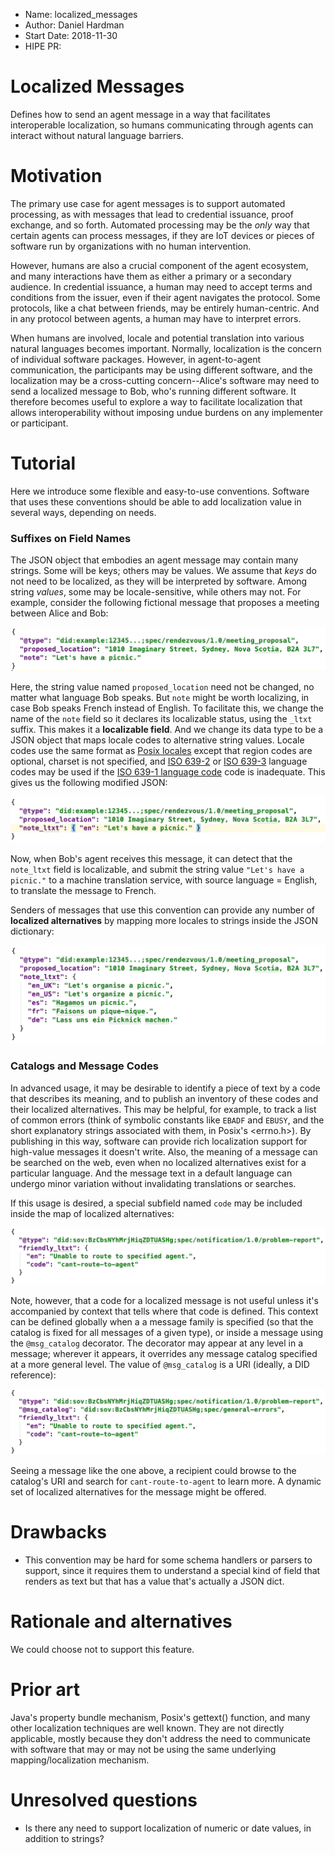 - Name: localized_messages
- Author: Daniel Hardman
- Start Date: 2018-11-30
- HIPE PR:

# Localized Messages
[summary]: #summary

Defines how to send an agent message in a way that facilitates interoperable
localization, so humans communicating through agents can interact without
natural language barriers.

# Motivation
[motivation]: #motivation

The primary use case for agent messages is to support automated processing,
as with messages that lead to credential issuance, proof exchange, and so
forth. Automated processing may be the *only* way that certain agents can
process messages, if they are IoT devices or pieces of software run by
organizations with no human intervention.

However, humans are also a crucial component of the agent ecosystem, and
many interactions have them as either a primary or a secondary audience. In
credential issuance, a human may need to accept terms and conditions from the
issuer, even if their agent navigates the protocol. Some protocols, like a
chat between friends, may be entirely human-centric. And in any protocol
between agents, a human may have to interpret errors.

When humans are involved, locale and potential translation into various
natural languages becomes important. Normally, localization is the concern
of individual software packages. However, in agent-to-agent communication,
the participants may be using different software, and the localization may
be a cross-cutting concern--Alice's software may need to send a localized
message to Bob, who's running different software. It therefore becomes useful
to explore a way to facilitate localization that allows interoperability
without imposing undue burdens on any implementer or participant.

# Tutorial
[tutorial]: #tutorial

Here we introduce some flexible and easy-to-use conventions. Software that
uses these conventions should be able to add localization value in several ways,
depending on needs.

### Suffixes on Field Names

The JSON object that embodies an agent message may contain many strings. Some
will be keys; others may be values. We assume that *keys* do not need to be localized,
as they will be interpreted by software. Among string *values*, some may be
locale-sensitive, while others may not. For example, consider the following
fictional message that proposes a meeting between Alice and Bob:

[![sample1.png](sample1.png)](sample1.json)

Here, the string value named `proposed_location` need not be changed, no matter what
language Bob speaks. But `note` might be worth localizing, in case Bob speaks
French instead of English. To facilitate this, we change the name of the `note`
field so it declares its localizable status, using the `_ltxt` suffix. This makes it
a __localizable field__. And we change its data type to be a JSON object that maps
locale codes to alternative string values. Locale codes use the same format as [Posix locales](
https://www.gnu.org/software/gettext/manual/html_node/Locale-Names.html#Locale-Names)
except that region codes are optional, charset is not specified, and [ISO 639-2](https://en.wikipedia.org/wiki/ISO_639-2)
or [ISO 639-3](https://en.wikipedia.org/wiki/ISO_639-3) language codes may be used
if the [ISO 639-1 language code](https://en.wikipedia.org/wiki/ISO_639-1) code is
inadequate. This gives us the following modified JSON:

[![sample2.png](sample2.png)](sample2.json)

Now, when Bob's agent receives this message, it can detect that the `note_ltxt` field
is localizable, and submit the string value `"Let's have a picnic."` to a machine
translation service, with source language = English, to translate the message to French.

Senders of messages that use this convention can provide any number of __localized
alternatives__ by mapping more locales to strings inside the JSON dictionary:

[![sample3.png](sample3.png)](sample3.json)

### Catalogs and Message Codes

In advanced usage, it may be desirable to identify a piece of text by a code that describes
its meaning, and to publish an inventory of these codes and their localized alternatives.
This may be helpful, for example, to track a list of common errors (think of symbolic constants
like `EBADF` and `EBUSY`, and the short explanatory strings associated with them, in Posix's
&lt;errno.h&gt;). By publishing in this way, software can provide rich localization support
for high-value messages it doesn't write. Also, the meaning of a message can
be searched on the web, even when no localized alternatives exist for a particular language.
And the message text in a default language can undergo minor variation without invalidating
translations or searches.

If this usage is desired, a special subfield named `code` may be included inside the map
of localized alternatives:

[![sample4.png](sample4.png)](sample4.json)

Note, however, that a code for a localized message is not useful unless it's accompanied
by context that tells where that code is defined. This context can be defined globally when a
a message family is specified (so that the catalog is fixed for all messages of a given type),
or inside a message using the `@msg_catalog` decorator. The decorator may appear at any level
in a message; wherever it appears, it overrides any message catalog specified at a more general
level. The value of `@msg_catalog` is a URI (ideally, a DID reference):

[![sample5.png](sample5.png)](sample5.json)

Seeing a message like the one above, a recipient could browse to the catalog's URI and
search for `cant-route-to-agent` to learn more. A dynamic set of localized alternatives
for the message might be offered.

# Drawbacks
[drawbacks]: #drawbacks

* This convention may be hard for some schema handlers or parsers to support, since it
  requires them to understand a special kind of field that renders as text but that
  has a value that's actually a JSON dict.

# Rationale and alternatives
[alternatives]: #alternatives

We could choose not to support this feature.

# Prior art
[prior-art]: #prior-art

Java's property bundle mechanism, Posix's gettext() function, and many other localization
techniques are well known. They are not directly applicable, mostly because they don't address
the need to communicate with software that may or may not be using the same underlying
mapping/localization mechanism.

# Unresolved questions
[unresolved]: #unresolved-questions

- Is there any need to support localization of numeric or date values, in addition to
  strings?